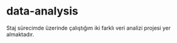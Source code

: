# data-analysis

Staj sürecimde üzerinde çalıştığım iki farklı veri analizi projesi yer almaktadır.

